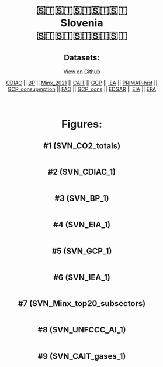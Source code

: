 
<center>
<h1 align="center">
🇸🇮🇸🇮🇸🇮🇸🇮🇸🇮
<br>
Slovenia
<br>
🇸🇮🇸🇮🇸🇮🇸🇮🇸🇮
</h1>
<h2>Datasets:</h2>
<p><a href="https://github.com/dquintani/Greenhouse-Data/tree/master/country_data/SVN_Slovenia/data">View on Github</a>
<br></p><p><a href="data/SVN_CDIAC.csv">CDIAC</a> || <a href="data/SVN_BP.csv">BP</a> || <a href="data/SVN_Minx_2021.csv">Minx_2021</a> || <a href="data/SVN_CAIT.csv">CAIT</a> || <a href="data/SVN_GCP.csv">GCP</a> || <a href="data/SVN_IEA.csv">IEA</a> || <a href="data/SVN_PRIMAP-hist.csv">PRIMAP-hist</a> || <a href="data/SVN_GCP_consupmption.csv">GCP_consupmption</a> || <a href="data/SVN_FAO.csv">FAO</a> || <a href="data/SVN_GCP_cons.csv">GCP_cons</a> || <a href="data/SVN_EDGAR.csv">EDGAR</a> || <a href="data/SVN_EIA.csv">EIA</a> || <a href="data/SVN_EPA.csv">EPA</a></p><p><br></p>
<h1>Figures:</h1><h2>#1 (SVN_CO2_totals)</h2>
<p><img alt="" src="figures/SVN_CO2_totals.png" /></p><h2>#2 (SVN_CDIAC_1)</h2>
<p><img alt="" src="figures/SVN_CDIAC_1.png" /></p><h2>#3 (SVN_BP_1)</h2>
<p><img alt="" src="figures/SVN_BP_1.png" /></p><h2>#4 (SVN_EIA_1)</h2>
<p><img alt="" src="figures/SVN_EIA_1.png" /></p><h2>#5 (SVN_GCP_1)</h2>
<p><img alt="" src="figures/SVN_GCP_1.png" /></p><h2>#6 (SVN_IEA_1)</h2>
<p><img alt="" src="figures/SVN_IEA_1.png" /></p><h2>#7 (SVN_Minx_top20_subsectors)</h2>
<p><img alt="" src="figures/SVN_Minx_top20_subsectors.png" /></p><h2>#8 (SVN_UNFCCC_AI_1)</h2>
<p><img alt="" src="figures/SVN_UNFCCC_AI_1.png" /></p><h2>#9 (SVN_CAIT_gases_1)</h2>
<p><img alt="" src="figures/SVN_CAIT_gases_1.png" /></p>